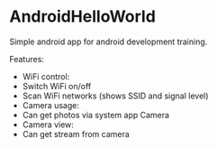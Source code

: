 AndroidHelloWorld
=================

Simple android app for android development training.

Features:
* WiFi control:
 * Switch WiFi on/off
 * Scan WiFi networks (shows SSID and signal level)
* Camera usage:
 * Can get photos via system app Camera
* Camera view:
 * Can get stream from camera
